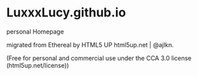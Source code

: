 # LuxxxLucy.github.io

personal Homepage

migrated from Ethereal by HTML5 UP html5up.net | @ajlkn.

(Free for personal and commercial use under the CCA 3.0 license (html5up.net/license))
